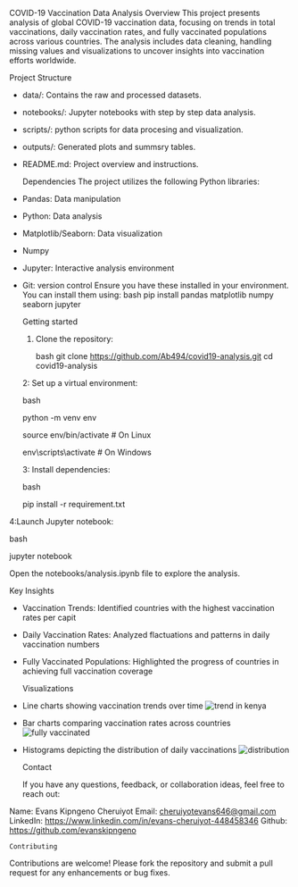   COVID-19 Vaccination Data Analysis
    Overview
This project presents analysis of global COVID-19 vaccination data, focusing on trends in total vaccinations, daily vaccination rates, and fully vaccinated populations across various countries. The analysis includes data cleaning, handling missing values and visualizations to uncover insights into vaccination efforts worldwide.
 
  Project Structure
* data/: Contains the raw and processed datasets.
* notebooks/: Jupyter notebooks with step by step data analysis.
* scripts/: python scripts for data procesing and visualization.
* outputs/: Generated plots and summsry tables.
* README.md: Project overview and instructions.

   Dependencies
The project utilizes the following Python libraries:
* Pandas: Data manipulation
* Python: Data analysis
* Matplotlib/Seaborn: Data visualization
* Numpy
* Jupyter: Interactive analysis environment
* Git: version control
  Ensure you have these installed in your environment. You can install them using:
bash
pip install pandas matplotlib numpy seaborn jupyter

  Getting started
  
  1. Clone the repository:
     
     bash
     git clone https://github.com/Ab494/covid19-analysis.git
     cd covid19-analysis
     
  2: Set up a virtual environment:
  
  bash
  
   python -m venv env

   source env/bin/activate # On Linux

   env\scripts\activate # On Windows

  3: Install dependencies:

  bash
  
   pip install -r requirement.txt
  
 4:Launch Jupyter notebook:

  bash
  
   jupyter notebook
   
Open the notebooks/analysis.ipynb file to explore the analysis.

  Key Insights
* Vaccination Trends: Identified countries with the highest vaccination rates per capit
* Daily Vaccination Rates: Analyzed flactuations and patterns in daily vaccination numbers
* Fully Vaccinated Populations: Highlighted the progress of countries in achieving full vaccination coverage

  Visualizations
* Line charts showing vaccination trends over time
  ![trend in kenya](https://github.com/user-attachments/assets/7ae930c4-3fae-4b30-91b7-7363c604da71)
* Bar charts comparing vaccination rates across countries
  ![fully vaccinated](https://github.com/user-attachments/assets/32981033-1e37-4428-84cd-0ee6f24794d0)
* Histograms depicting the distribution of daily vaccinations
  ![distribution](https://github.com/user-attachments/assets/8ebc7947-0bd4-44da-943b-1fe08f5a5591)

    Contact
  
  If you have any questions, feedback, or collaboration ideas, feel free to reach out:
  
Name: Evans Kipngeno Cheruiyot
Email: cheruiyotevans646@gmail.com
LinkedIn: https://www.linkedin.com/in/evans-cheruiyot-448458346
Github: https://github.com/evanskipngeno

    Contributing
  
  Contributions are welcome! Please fork the repository and submit a pull request for any enhancements or bug fixes.
  







